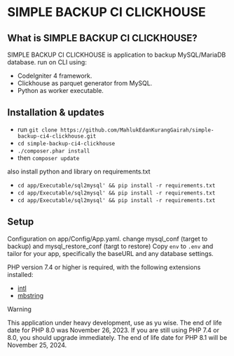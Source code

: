 # SIMPLE BACKUP CI CLICKHOUSE

## What is SIMPLE BACKUP CI CLICKHOUSE?
SIMPLE BACKUP CI CLICKHOUSE is application to backup MySQL/MariaDB database.
run on CLI using:

- CodeIgniter 4 framework.
- Clickhouse as parquet generator from MySQL.
- Python as worker executable.

## Installation & updates
- run `git clone https://github.com/MahlukEdanKurangGairah/simple-backup-ci4-clickhouse.git`
- `cd simple-backup-ci4-clickhouse`
- `./composer.phar install`
- then `composer update`

also install python and library on requirements.txt

- `cd app/Executable/sql2mysql' && pip install -r requirements.txt`
- `cd app/Executable/sql2mysql' && pip install -r requirements.txt`
- `cd app/Executable/sql2mysql' && pip install -r requirements.txt`

## Setup
Configuration on app/Config/App.yaml. change mysql_conf (target to backup) and mysql_restore_conf (targt to restore)
Copy `env` to `.env` and tailor for your app, specifically the baseURL
and any database settings.

PHP version 7.4 or higher is required, with the following extensions installed:

- [intl](http://php.net/manual/en/intl.requirements.php)
- [mbstring](http://php.net/manual/en/mbstring.installation.php)

> [!WARNING]
> This application under heavy development, use as yu wise.
> The end of life date for PHP 8.0 was November 26, 2023.
> If you are still using PHP 7.4 or 8.0, you should upgrade immediately.
> The end of life date for PHP 8.1 will be November 25, 2024.

